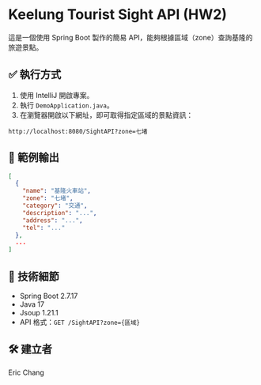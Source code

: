 
# Keelung Tourist Sight API (HW2)

這是一個使用 Spring Boot 製作的簡易 API，能夠根據區域（zone）查詢基隆的旅遊景點。

## ✅ 執行方式

1. 使用 IntelliJ 開啟專案。
2. 執行 `DemoApplication.java`。
3. 在瀏覽器開啟以下網址，即可取得指定區域的景點資訊：

```
http://localhost:8080/SightAPI?zone=七堵
```

## 🧪 範例輸出

```json
[
  {
    "name": "基隆火車站",
    "zone": "七堵",
    "category": "交通",
    "description": "...",
    "address": "...",
    "tel": "..."
  },
  ...
]
```

## 🧩 技術細節

- Spring Boot 2.7.17
- Java 17
- Jsoup 1.21.1
- API 格式：`GET /SightAPI?zone={區域}`

## 🛠️ 建立者

Eric Chang
